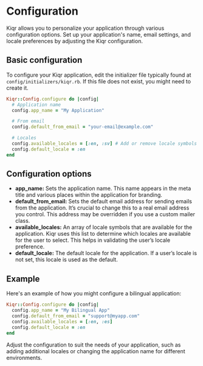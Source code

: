 # Configuration

Kiqr allows you to personalize your application through various configuration options. Set up your application's name, email settings, and locale preferences by adjusting the Kiqr configuration.

## Basic configuration

To configure your Kiqr application, edit the initializer file typically found at `config/initializers/kiqr.rb`. If this file does not exist, you might need to create it.

```ruby
Kiqr::Config.configure do |config|
  # Application name
  config.app_name = "My Application"

  # From email
  config.default_from_email = "your-email@example.com"

  # Locales
  config.available_locales = [:en, :sv] # Add or remove locale symbols as needed
  config.default_locale = :en
end
```

## Configuration options

- **app_name:** Sets the application name. This name appears in the meta title and various places within the application for branding.
- **default_from_email:** Sets the default email address for sending emails from the application. It’s crucial to change this to a real email address you control. This address may be overridden if you use a custom mailer class.
- **available_locales:** An array of locale symbols that are available for the application. Kiqr uses this list to determine which locales are available for the user to select. This helps in validating the user’s locale preference.
- **default_locale:** The default locale for the application. If a user’s locale is not set, this locale is used as the default.

## Example

Here's an example of how you might configure a bilingual application:

```ruby
Kiqr::Config.configure do |config|
  config.app_name = "My Bilingual App"
  config.default_from_email = "support@myapp.com"
  config.available_locales = [:en, :es]
  config.default_locale = :en
end
```

Adjust the configuration to suit the needs of your application, such as adding additional locales or changing the application name for different environments.

